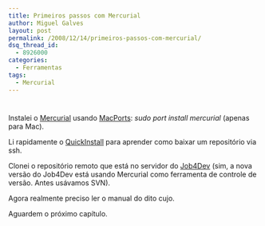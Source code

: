 ```yaml
---
title: Primeiros passos com Mercurial
author: Miguel Galves
layout: post
permalink: /2008/12/14/primeiros-passos-com-mercurial/
dsq_thread_id:
  - 8926000
categories:
  - Ferramentas
tags:
  - Mercurial
---
```

# 

Instalei o [Mercurial][1] usando [MacPorts][2]: *sudo port install mercurial* (apenas para Mac).

 [1]: http://www.selenic.com/mercurial/wiki/
 [2]: http://www.macports.org/

Li rapidamente o [QuickInstall][3] para aprender como baixar um repositório via ssh.

 [3]: http://www.selenic.com/mercurial/wiki/index.cgi/QuickStart

Clonei o repositório remoto que está no servidor do [Job4Dev][4] (sim, a nova versão do Job4Dev está usando Mercurial como ferramenta de controle de versão. Antes usávamos SVN).

 [4]: http://job4dev.com

Agora realmente preciso ler o manual do dito cujo.

Aguardem o próximo capítulo.